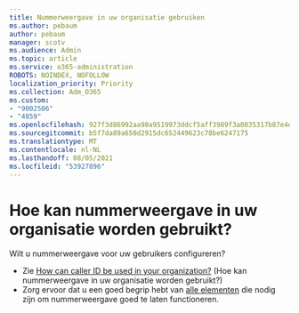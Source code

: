 ```yaml
---
title: Nummerweergave in uw organisatie gebruiken
ms.author: pebaum
author: pebaum
manager: scotv
ms.audience: Admin
ms.topic: article
ms.service: o365-administration
ROBOTS: NOINDEX, NOFOLLOW
localization_priority: Priority
ms.collection: Adm_O365
ms.custom:
- "9002506"
- "4859"
ms.openlocfilehash: 927f3d86992aa90a9519973ddcf5aff3989f3a0835317b87e4e71af4558d28e6
ms.sourcegitcommit: b5f7da89a650d2915dc652449623c78be6247175
ms.translationtype: MT
ms.contentlocale: nl-NL
ms.lasthandoff: 08/05/2021
ms.locfileid: "53927896"
---
```

# <a name="how-can-caller-id-be-used-in-your-organization"></a>Hoe kan nummerweergave in uw organisatie worden gebruikt?

Wilt u nummerweergave voor uw gebruikers configureren?

- Zie [How can caller ID be used in your organization?](https://docs.microsoft.com/microsoftteams/how-can-caller-id-be-used-in-your-organization) (Hoe kan nummerweergave in uw organisatie worden gebruikt?)
- Zorg ervoor dat u een goed begrip hebt van [alle elementen](https://docs.microsoft.com/microsoftteams/more-about-calling-line-id-and-calling-party-name) die nodig zijn om nummerweergave goed te laten functioneren.
